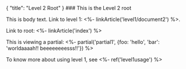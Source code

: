 <meta>
{
	"title": "Level 2 Root"
}
</meta>
### This is the Level 2 root

This is body text. Link to level 1: <%- linkArticle('level1/document2') %>.

Link to root: <%- linkArticle('index') %>

This is viewing a partial: <%- partial('partial1', {foo: 'hello', 'bar': 'worldaaaah!! beeeeeeeesss!!'}) %>

To know more about using level 1, see <%- ref('level1usage') %>